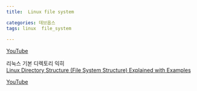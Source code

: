 ```yaml
---
title:  Linux file system

categories: 데브옵스 
tags: linux  file_system
 
---
```


  
  
[YouTube](https://www.youtube.com/watch?v=FiK0Hu5Pr3Q&list=WL&index=1)  
  
리눅스 기본 디렉토리 익히  
[Linux Directory Structure (File System Structure) Explained with Examples](https://www.thegeekstuff.com/2010/09/linux-file-system-structure/)  
  
[YouTube](https://www.youtube.com/watch?v=oeuVjeeoLSQ&list=WL&index=16&t=910s)  
